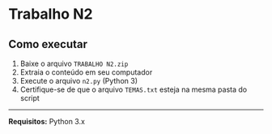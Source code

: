 # Trabalho N2

## Como executar

1. Baixe o arquivo `TRABALHO N2.zip`
2. Extraia o conteúdo em seu computador
3. Execute o arquivo `n2.py` (Python 3)
4. Certifique-se de que o arquivo `TEMAS.txt` esteja na mesma pasta do script

---

**Requisitos:** Python 3.x
